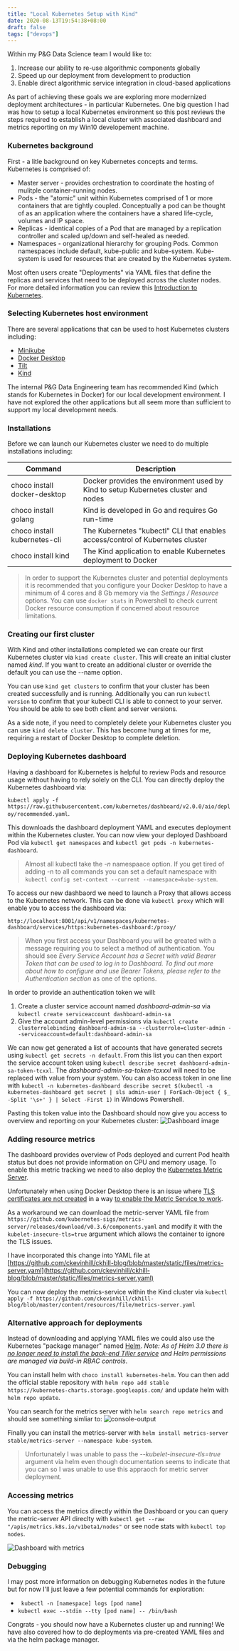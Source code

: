 ```yaml
---
title: "Local Kubernetes Setup with Kind"
date: 2020-08-13T19:54:38+08:00
draft: false
tags: ["devops"]
---
```


Within my P&G Data Science team I would like to:
1. Increase our ability to re-use algorithmic components globally
2. Speed up our deployment from development to production
3. Enable direct algorithmic service integration in cloud-based applications

As part of achieving these goals we are exploring more modernized deployment architectures - in particular Kubernetes.  One big question I had was how to setup a local Kubernetes environment so this post reviews the steps required to establish a local cluster with associated dashboard and metrics reporting on my Win10 developement machine.

### Kubernetes background

First - a litle background on key Kubernetes concepts and terms.  Kubernetes is comprised of:
* Master server - provides orchestration to coordinate the hosting of mulitple container-running nodes.
* Pods - the "atomic" unit within Kubernetes comprised of 1 or more containers that are tightly coupled.  Conceptually a pod can be thought of as an application where the containers have a shared life-cycle, volumes and IP space.
* Replicas - identical copies of a Pod that are managed by a replication controller and scaled up/down and self-healed as needed.
* Namespaces - organizational hierarchy for grouping Pods.  Common namespaces include default, kube-public and kube-system.  Kube-system is used for resources that are created by the Kubernetes system.

Most often users create "Deployments" via YAML files that define the replicas and services that need to be deployed across the cluster nodes.  For more detailed information you can review this [Introduction to Kubernetes](https://www.digitalocean.com/community/tutorials/an-introduction-to-kubernetes).

### Selecting Kubernetes host environment

There are several applications that can be used to host Kubernetes clusters including:
* [Minikube](https://kubernetes.io/docs/setup/learning-environment/minikube/)
* [Docker Desktop](https://collabnix.com/kubernetes-dashboard-on-docker-desktop-for-windows-2-0-0-3-in-2-minutes/)
* [Tilt](https://tilt.dev/)
* [Kind](https://kubernetes.io/docs/setup/learning-environment/kind/)

The internal P&G Data Engineering team has recommended Kind (which stands for Kubernetes in Docker) for our local development environment.  I have not explored the other applications but all seem more than sufficient to support my local development needs.

### Installations

Before we can launch our Kubernetes cluster we need to do multiple installations including:

| Command                        | Description                                                                        |
---------------------------------|------------------------------------------------------------------------------------|
choco install docker-desktop     | Docker provides the environment used by Kind to setup Kubernetes cluster and nodes |
choco install golang             | Kind is developed in Go and requires Go run-time                                   |
choco install kubernetes-cli     | The Kubernetes "kubectl" CLI that enables access/control of Kubernetes cluster     |
choco install kind               | The Kind application to enable Kubernetes deployment to Docker                     |

>In order to support the Kubernetes cluster and potential deployments it is recommended that you configure your Docker Desktop to have a minimum of 4 cores and 8 Gb memory via the *Settings / Resource* options.  You can use `docker stats` in Powershell to check current Docker resource consumption if concerned about resource limitations.

### Creating our first cluster

With Kind and other installations completed we can create our first Kubernetes cluster via `kind create cluster`.  This will create an initial cluster named *kind*.  If you want to create an additional cluster or override the default you can use the --name option.

You can use `kind get clusters` to confirm that your cluster has been created successfully and is running.  Additionally you can run `kubectl version` to confirm that your kubectl CLI is able to connect to your server.  You should be able to see both client and server versions.

As a side note, if you need to completely delete your Kubernetes cluster you can use `kind delete cluster`.  This has become hung at times for me, requiring a restart of Docker Desktop to complete deletion.

### Deploying Kubernetes dashboard

Having a dashboard for Kubernetes is helpful to review Pods and resource usage without having to rely solely on the CLI.  You can directly deploy the Kubernetes dashboard via: 

`kubectl apply -f https://raw.githubusercontent.com/kubernetes/dashboard/v2.0.0/aio/deploy/recommended.yaml`.

This downloads the dashboard deployment YAML and executes deployment within the Kubernetes cluster.  You can now view your deployed Dashboard Pod via `kubectl get namespaces` and `kubectl get pods -n kubernetes-dashboard`.

>Almost all kubectl take the *-n* namespaace option.  If you get tired of adding -n to all commands you can set a default namespace with `kubectl config set-context --current --namespace=kube-system`.

To access our new dashbaord we need to launch a Proxy that allows access to the Kubernetes network.  This can be done via `kubectl proxy` which will enable you to access the dashboard via:

`http://localhost:8001/api/v1/namespaces/kubernetes-dashboard/services/https:kubernetes-dashboard:/proxy/`

>When you first access your Dashboard you will be greated with a message requiring you to select a method of authentication.  You should see *Every Service Account has a Secret with valid Bearer Token that can be used to log in to Dashboard. To find out more about how to configure and use Bearer Tokens, please refer to the Authentication section* as one of the options.

In order to provide an authentication token we will:
1. Create a cluster service account named *dashboard-admin-sa* via `kubectl create serviceaccount dashboard-admin-sa`
2. Give the account admin-level permissions via `kubectl create clusterrolebinding dashboard-admin-sa --clusterrole=cluster-admin --serviceaccount=default:dashboard-admin-sa`

We can now get generated a list of accounts that have generated secrets using `kubectl get secrets -n default`.  From this list you can then export the service account token using `kubectl describe secret dashboard-admin-sa-token-tcxxl`.  The *dashboard-admin-sa-token-tcxxxl* will need to be replaced with value from your system.  You can also access token in one line with `kubectl -n kubernetes-dashboard describe secret $(kubectl -n kubernetes-dashboard get secret | sls admin-user | ForEach-Object { $_ -Split '\s+' } | Select -First 1)` in Windows Powershell.

Pasting this token value into the Dashboard should now give you access to overview and reporting on your Kubernetes cluster:
![Dashboard image](https://miro.medium.com/max/700/1*Cewl4uR4rOeabli-zfN7NA.png)

### Adding resource metrics

The dashboard provides overview of Pods deployed and current Pod health status but does not provide information on CPU and memory usage.  To enable this metric tracking we need to also deploy the [Kubernetes Metric Server](https://github.com/kubernetes-sigs/metrics-server).

Unfortunately when using Docker Desktop there is an issue where [TLS certificates are not created](https://github.com/docker/for-mac/issues/2751#issuecomment-419676829) in a way [to enable the Metric Service to work](https://blog.codewithdan.com/enabling-metrics-server-for-kubernetes-on-docker-desktop/).

As a workaround we can download the metric-server YAML file from `https://github.com/kubernetes-sigs/metrics-server/releases/download/v0.3.6/components.yaml` and modify it with the `kubelet-insecure-tls=true` argument which allows the container to ignore the TLS issues.

I have incorporated this change into YAML file at [https://github.com/ckevinhill/ckhill-blog/blob/master/static/files/metrics-server.yaml](https://github.com/ckevinhill/ckhill-blog/blob/master/static/files/metrics-server.yaml)

You can now deploy the metrics-service within the Kind cluster via `kubectl apply -f https://github.com/ckevinhill/ckhill-blog/blob/master/content/resources/file/metrics-server.yaml`


### Alternative approach for deployments

Instead of downloading and applying YAML files we could also use the Kubernetes "package manager" named [Helm](https://www.bmc.com/blogs/kubernetes-helm-charts).  *Note:  As of Helm 3.0 there is [no longer need to install the back-end Tiller service](https://helm.sh/docs/faq/) and Helm permissions are managed via build-in RBAC controls*.

You can install helm with `choco install kubernetes-helm`.  You can then add the official stable repository with `helm repo add stable https://kubernetes-charts.storage.googleapis.com/` and update helm with `helm repo update`.

You can search for the metrics server with `helm search repo metrics` and should see something simliar to:
![console-output](/images/ps-helm-repo-search.png)

Finally you can install the metrics-server with `helm install metrics-server stable/metrics-server --namespace kube-system`.
>Unfortunately I was unable to pass the *--kubelet-insecure-tls=true* argument via helm even though documentation seems to indicate that you can so I was unable to use this appraoch for metric server deployment.


### Accessing metrics

You can access the metrics directly within the Dashboard or you can query the metric-server API direclty with `kubectl get --raw "/apis/metrics.k8s.io/v1beta1/nodes"` or see node stats with `kubectl top nodes`.

![Dashboard with metrics](https://docs.aws.amazon.com/eks/latest/userguide/images/kubernetes-dashboard.png)


### Debugging

I may post more information on debugging Kubernetes nodes in the future but for now I'll just leave a few potential commands for exploration:
* ` kubectl -n [namespace] logs [pod name]`
* `kubectl exec --stdin --tty [pod name] -- /bin/bash`

Congrats - you should now have a Kubernetes cluster up and running!  We have also covered how to do deployments via pre-created YAML files and via the helm package manager.
